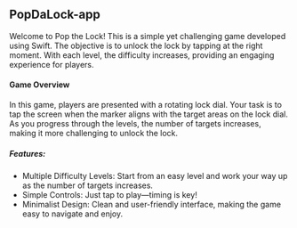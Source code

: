 ## PopDaLock-app

Welcome to Pop the Lock! This is a simple yet challenging game developed using Swift. The objective is to unlock the lock by tapping at the right moment. With each level, the difficulty increases, providing an engaging experience for players.

#### Game Overview

In this game, players are presented with a rotating lock dial. Your task is to tap the screen when the marker aligns with the target areas on the lock dial. As you progress through the levels, the number of targets increases, making it more challenging to unlock the lock.

##### Features:

- Multiple Difficulty Levels: Start from an easy level and work your way up as the number of targets increases.
- Simple Controls: Just tap to play—timing is key!
- Minimalist Design: Clean and user-friendly interface, making the game easy to navigate and enjoy.
